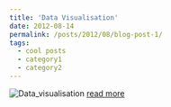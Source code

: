 ```yaml
---
title: 'Data Visualisation'
date: 2012-08-14
permalink: /posts/2012/08/blog-post-1/
tags:
  - cool posts
  - category1
  - category2
---
```


![Data_visualisation](https://cherrraqi.github.io/aca/files/a.png)
[read more](https://cherrraqi.github.io/aca/_posts/2018-06-18-python.html)
